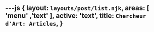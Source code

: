 ---js
{
layout: `layouts/post/list.njk`,
areas:  [ 'menu' ,'text' ],
active: 'text',
title:  `Chercheur d'Art: Articles`,
}
---
